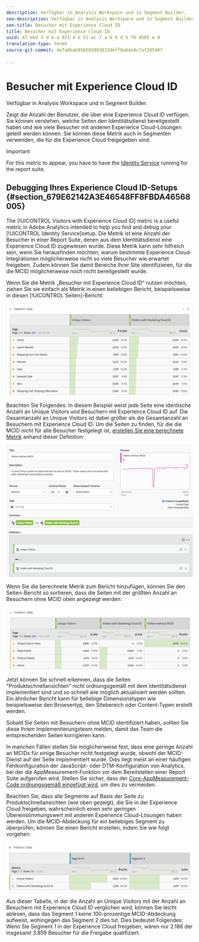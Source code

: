 ```yaml
---
description: Verfügbar in Analysis Workspace und in Segment Builder.
seo-description: Verfügbar in Analysis Workspace und in Segment Builder.
seo-title: Besucher mit Experience Cloud ID
title: Besucher mit Experience Cloud ID
uuid: 47 ebd 3 d 6-a 921-4 e 51-ac 7 a-b 8 d 5 fb 9565 e 0
translation-type: tm+mt
source-git-commit: 4e7a8bab956503093633deff0a64e8c7af2d5497

---
```



# Besucher mit Experience Cloud ID

Verfügbar in Analysis Workspace und in Segment Builder.

Zeigt die Anzahl der Benutzer, die über eine Experience Cloud ID verfügen. Sie können verstehen, welche Seiten den Identitätsdienst bereitgestellt haben und wie viele Besucher mit anderen Experience Cloud-Lösungen geteilt werden können. Sie können diese Metrik auch in Segmenten verwenden, die für die Experience Cloud freigegeben sind.

>[!IMPORTANT]
>
>For this metric to appear, you have to have the [Identity Service](https://marketing.adobe.com/resources/help/en_US/mcvid/) running for the report suite.

## Debugging Ihres Experience Cloud ID-Setups {#section_679E62142A3E46548FF8FBDA46568005}

The [!UICONTROL Visitors with Experience Cloud ID] metric is a useful metric in Adobe Analytics intended to help you find and debug your [!UICONTROL Identity Service]setup. Die Metrik ist eine Anzahl der Besucher in einer Report Suite, denen aus dem Identitätsdienst eine Experience Cloud ID zugewiesen wurde. Diese Metrik kann sehr hilfreich sein, wenn Sie herausfinden möchten, warum bestimmte Experience Cloud-Integrationen möglicherweise nicht so viele Besucher wie erwartet freigeben. Zudem können Sie damit Bereiche Ihrer Site identifizieren, für die die MCID möglicherweise noch nicht bereitgestellt wurde.

Wenn Sie die Metrik „Besucher mit Experience Cloud ID“ nutzen möchten, ziehen Sie sie einfach als Metrik in einen beliebigen Bericht, beispielsweise in diesen [!UICONTROL Seiten]-Bericht:

![](assets/metric-mcvid1.png)

Beachten Sie Folgendes: In diesem Beispiel weist jede Seite eine identische Anzahl an Unique Visitors und Besuchern mit Experience Cloud ID auf. Die Gesamtanzahl an Unique Visitors ist dabei größer als die Gesamtanzahl an Besuchern mit Experience Cloud ID. Um die Seiten zu finden, für die die MCID nicht für alle Besucher festgelegt ist, [erstellen Sie eine berechnete Metrik](https://marketing.adobe.com/resources/help/en_US/analytics/calcmetrics/cm_build_metrics.html) anhand dieser Definition:

![](assets/metric-mcvid2.png)

Wenn Sie die berechnete Metrik zum Bericht hinzufügen, können Sie den Seiten-Bericht so sortieren, dass die Seiten mit der größten Anzahl an Besuchern ohne MCID oben angezeigt werden:

![](assets/metric-mcvid3.png)

Jetzt können Sie schnell erkennen, dass die Seiten "Produktschnellansichten" nicht ordnungsgemäß mit dem Identitätsdienst implementiert sind und so schnell wie möglich aktualisiert werden sollten. Ein ähnlicher Bericht kann für beliebige Dimensionstypen wie beispielsweise den Browsertyp, den Sitebereich oder Content-Typen erstellt werden.

Sobald Sie Seiten mit Besuchern ohne MCID identifiziert haben, sollten Sie diese Ihrem Implementierungsteam melden, damit das Team die entsprechenden Seiten korrigieren kann.

In manchen Fällen stellen Sie möglicherweise fest, dass eine geringe Anzahl an MCIDs für einige Besucher nicht festgelegt wurde, obwohl der MCID-Dienst auf der Seite implementiert wurde. Dies liegt meist an einer häufigen Fehlkonfiguration der JavaScript- oder DTM-Konfiguration von Analytics, bei der die AppMeasurement-Funktion vor dem Bereitstellen einer Report Suite aufgerufen wird. Stellen Sie sicher, dass der [Core-AppMeasurement-Code ordnungsgemäß eingefügt wird](https://marketing.adobe.com/resources/help/en_US/sc/implement/dtm/t_appmeasurement-code.html), um dies zu vermeiden.

Beachten Sie, dass alle Segmente auf Basis der Seite zu Produktschnellansichten (wie oben gezeigt), die Sie in der Experience Cloud freigeben, wahrscheinlich einen sehr geringen Übereinstimmungswert mit anderen Experience Cloud-Lösungen haben werden. Um die MCID-Abdeckung für ein beliebiges Segment zu überprüfen, können Sie einen Bericht erstellen, indem Sie wie folgt vorgehen:

![](assets/metric-mcvid4.png)

Aus dieser Tabelle, in der die Anzahl an Unique Visitors mit der Anzahl an Besuchern mit Experience Cloud ID verglichen wird, können Sie leicht ablesen, dass das Segment 1 keine 100-prozentige MCID-Abdeckung aufweist, wohingegen das Segment 2 dies tut. Dies bedeutet Folgendes: Wenn Sie Segment 1 in der Experience Cloud freigeben, wären nur 2.186 der insgesamt 3.859 Besucher für die Freigabe qualifiziert.
